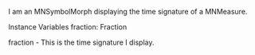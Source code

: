 I am an MNSymbolMorph displaying the time signature of a MNMeasure.

Instance Variables
	fraction:		Fraction

fraction
	- This is the time signature I display.
